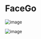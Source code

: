 # FaceGo

![image](https://github.com/dhkim1206/FaceGo/assets/69470424/c243f441-6212-4d61-ae39-c18d26ec0d05)

![image](https://github.com/dhkim1206/FaceGo/assets/69470424/013ec1f9-1b9f-47e3-ab33-9cc96c527c9f)
